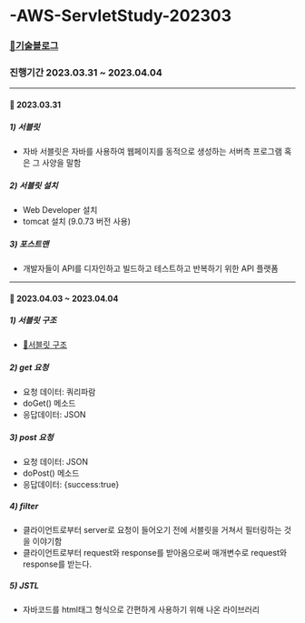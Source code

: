 # -AWS-ServletStudy-202303

### [📖기술블로그](https://donotthinkjustdo.tistory.com/category/Web/%EC%82%B0%EB%8C%80%ED%8A%B9%28%EB%B0%B1%EC%97%94%EB%93%9C%29)

### 진행기간 2023.03.31 ~ 2023.04.04

___

#### 📅 2023.03.31

##### 1) 서블릿
  - 자바 서블릿은 자바를 사용하여 웹페이지를 동적으로 생성하는 서버측 프로그램 혹은 그 사양을 말함

##### 2) 서블릿 설치
  - Web Developer 설치
  - tomcat 설치 (9.0.73 버전 사용)

##### 3) 포스트맨
  - 개발자들이 API를 디자인하고 빌드하고 테스트하고 반복하기 위한 API 플랫폼

___

#### 📅 2023.04.03 ~ 2023.04.04

##### 1) 서블릿 구조
  - [📖서블릿 구조](https://donotthinkjustdo.tistory.com/entry/Stage3-%EC%82%B0%EB%8C%80%ED%8A%B9-%EC%9B%B9%EA%B0%9C%EB%B0%9C%EC%84%9C%EB%B8%94%EB%A6%BF-%EA%B5%AC%EC%A1%B0-%EC%82%AC%EC%9A%A9%EC%9E%90-%EC%9D%B8%EC%A6%9D-%EC%84%9C%EB%B8%94%EB%A6%BF-%EB%A7%8C%EB%93%A4%EA%B8%B0-%ED%95%84%ED%84%B0-%EA%B6%8C%ED%95%9C-%EC%B0%BE%EA%B8%B020230403-0404#1.-%EC%84%9C%EB%B8%94%EB%A6%BF-%EA%B5%AC%EC%A1%B0)


##### 2) get 요청
  - 요청 데이터: 쿼리파람
  - doGet() 메소드
  - 응답데이터: JSON

##### 3) post 요청
  - 요청 데이터: JSON
  - doPost() 메소드
  - 응답데이터: {success:true}

##### 4) filter
  - 클라이언트로부터 server로 요청이 들어오기 전에 서블릿을 거쳐서 필터링하는 것을 이야기함
  - 클라이언트로부터 request와 response를 받아옴으로써 매개변수로 request와 response를 받는다.

##### 5) JSTL
  - 자바코드를 html태그 형식으로 간편하게 사용하기 위해 나온 라이브러리




